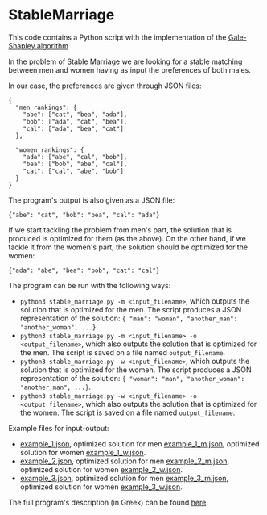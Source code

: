 # StableMarriage

This code contains a Python script with the implementation of the [Gale-Shapley algorithm](https://en.wikipedia.org/wiki/Stable_marriage_problem)

In the problem of Stable Marriage we are looking for a stable matching between men and women having as input the preferences of both males.

In our case, the preferences are given through JSON files:

```
{
  "men_rankings": {
    "abe": ["cat", "bea", "ada"],
    "bob": ["ada", "cat", "bea"],
    "cal": ["ada", "bea", "cat"]
  },

  "women_rankings": {
    "ada": ["abe", "cal", "bob"],
    "bea": ["bob", "abe", "cal"],
    "cat": ["cal", "abe", "bob"]
  }
}
```
The program's output is also given as a JSON file:

```
{"abe": "cat", "bob": "bea", "cal": "ada"}
```

If we start tackling the problem from men's part, the solution that is produced is optimized for them (as the above). On the other hand, if we tackle it from the women's part, the solution should be optimized for the women:

```
{"ada": "abe", "bea": "bob", "cat": "cal"}
```

The program can be run with the following ways:

* `python3 stable_marriage.py -m <input_filename>`, which outputs the solution that is optimized for the men. The script produces a JSON representation of the solution: `{ "man": "woman", "another_man": "another_woman", ...}`.
* `python3 stable_marriage.py -m <input_filename> -o <output_filename>`, which also outputs the solution that is optimized for the men. The script is saved on a file named `output_filename`.
* `python3 stable_marriage.py -w <input_filename>`, which outputs the solution that is optimized for the women. The script produces a JSON representation of the solution: `{ "woman": "man", "another_woman": "another_man", ...}`.
* `python3 stable_marriage.py -w <input_filename> -o <output_filename>`, which also outputs the solution that is optimized for the women. The script is saved on a file named `output_filename`.

Example files for input-output:

* [example_1.json](json/example_1.json), optimized solution for men [example_1_m.json](json/example_1_m.json), optimized solution for women  [example_1_w.json](example_1_w.json).
* [example_2.json](example_2.json), optimized solution for men  [example_2_m.json](example_2_m.json), optimized solution for women  [example_2_w.json](example_2_w.json).
* [example_3.json](example_3.json), optimized solution for men [example_3_m.json](example_3_m.json), optimized solution for women  [example_3_w.json](example_3_w.json).

The full program's description (in Greek) can be found [here](https://github.com/dmst-algorithms-course/assignment-2015-2).
